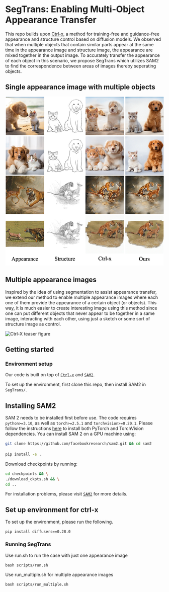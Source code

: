 # SegTrans: Enabling Multi-Object Appearance Transfer

This repo builds upon [Ctrl-x](https://github.com/genforce/ctrl-x), a method for training-free and guidance-free appearance and structure control based on diffusion models. We observed that when multiple objects that contain similar parts appear at the same time in the appearance image and structure image, the appearance are mixed together in the output image. To accurately transfer the appearance of each object in this scenario, we propose SegTrans which utilizes SAM2 to find the correspondence between areas of images thereby seperating objects. 

## Single appearance image with multiple objects
![Ctrl-X teaser figure](docs/assets/seg1.png)

## Multiple appearance images
Inspired by the idea of using segmentation to assist appearance transfer, we extend our method to enable multiple appearance images where each one of them provide the appearance of a certain object (or objects). This way, it is much easier to create interesting image using this method since one can put different objects that never appear to be together in a same image, interacting with each other, using just a sketch or some sort of structure image as control. 

![Ctrl-X teaser figure](docs/assets/seg2.png)

## Getting started

### Environment setup

Our code is built on top of [`Ctrl-x`]([https://github.com/huggingface/diffusers](https://github.com/genforce/ctrl-x)) and [`SAM2`](https://github.com/facebookresearch/sam2). 

To set up the environment, first clone this repo, then install SAM2 in `SegTrans/`.
## Installing SAM2

SAM 2 needs to be installed first before use. The code requires `python>=3.10`, as well as `torch>=2.5.1` and `torchvision>=0.20.1`. Please follow the instructions [here](https://pytorch.org/get-started/locally/) to install both PyTorch and TorchVision dependencies. You can install SAM 2 on a GPU machine using:

```bash
git clone https://github.com/facebookresearch/sam2.git && cd sam2

pip install -e .
```
Download checkpoints by running:

```bash
cd checkpoints && \
./download_ckpts.sh && \
cd ..
```
For installation problems, please visit [`SAM2`](https://github.com/facebookresearch/sam2) for more details.

## Set up environment for ctrl-x

To set up the environment, please run the following.
```
pip install diffusers==0.28.0
```

### Running SegTrans

Use run.sh to run the case with just one appearance image
```
bash scripts/run.sh
```
Use run_multiple.sh for multiple appearance images
```
bash scripts/run_multiple.sh
```

